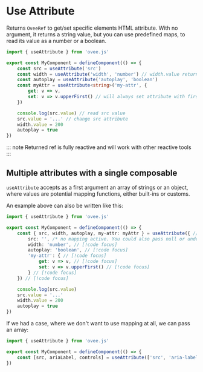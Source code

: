 # Use Attribute

Returns `OveeRef` to get/set specific elements HTML attribute. With no argument, it returns a string value, but you can use predefined maps, to read its value as a number or a boolean.

```ts
import { useAttribute } from 'ovee.js'

export const MyComponent = defineComponent(() => {
    const src = useAttribute('src')
    const width = useAttribute('width', 'number') // width.value returns numeric value
    const autoplay = useAttribute('autoplay', 'boolean')
    const myAttr = useAttribute<string>('my-attr', {
        get: v => v,
        set: v => v.upperFirst() // will always set attribute with first letter in upperCase
    })

    console.log(src.value) // read src value
    src.value = '...' // change src attribute
    width.value = 200
    autoplay = true
})
```

::: note
Returned ref is fully reactive and will work with other reactive tools
:::

## Multiple attributes with a single composable

`useAttribute` accepts as a first argument an array of strings or an object, where values are potential mapping functions, either built-ins or customs.

An example above can also be written like this:

```ts
import { useAttribute } from 'ovee.js'

export const MyComponent = defineComponent(() => {
    const { src, width, autoplay, my-attr: myAttr } = useAttribute({ // [!code focus]
        src: '', /* no mapping active. You could also pass null or undefined */ // [!code focus]
        width: 'number', // [!code focus]
        autoplay: 'boolean', // [!code focus]
        'my-attr': { // [!code focus]
            get: v => v, // [!code focus]
            set: v => v.upperFirst() // [!code focus]
        } // [!code focus]
    }) // [!code focus]

    console.log(src.value)
    src.value = '...'
    width.value = 200
    autoplay = true
})
```

If we had a case, where we don't want to use mapping at all, we can pass an array:

```ts
import { useAttribute } from 'ovee.js'

export const MyComponent = defineComponent(() => {
    const [src, ariaLabel, controls] = useAttribute(['src', 'aria-label', 'controls']) // [!code focus]
})
```
